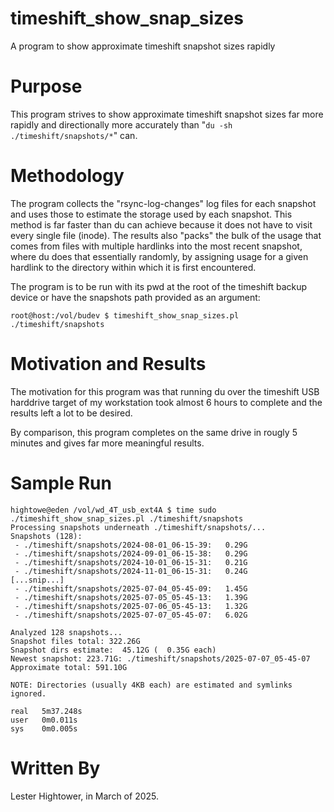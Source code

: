 # timeshift_show_snap_sizes
A program to show approximate timeshift snapshot sizes rapidly

# Purpose

This program strives to show approximate timeshift snapshot sizes far more
rapidly and directionally more accurately than "`du -sh
./timeshift/snapshots/*`" can.

# Methodology

The program collects the "rsync-log-changes" log files for each snapshot and uses
those to estimate the storage used by each snapshot. This method is far
faster than du can achieve because it does not have to visit every single
file (inode). The results also "packs" the bulk of the usage that comes
from files with multiple hardlinks into the most recent snapshot, where
du does that essentially randomly, by assigning usage for a given hardlink
to the directory within which it is first encountered.

The program is to be run with its pwd at the root of the timeshift backup
device or have the snapshots path provided as an argument:

`root@host:/vol/budev $ timeshift_show_snap_sizes.pl ./timeshift/snapshots`

# Motivation and Results

The motivation for this program was that running du over the timeshift USB
harddrive target of my workstation took almost 6 hours to complete and the
results left a lot to be desired.

By comparison, this program completes on the same drive in rougly 5 minutes
and gives far more meaningful results.

# Sample Run

~~~
hightowe@eden /vol/wd_4T_usb_ext4A $ time sudo ./timeshift_show_snap_sizes.pl ./timeshift/snapshots
Processing snapshots underneath ./timeshift/snapshots/...
Snapshots (128):
 - ./timeshift/snapshots/2024-08-01_06-15-39:   0.29G
 - ./timeshift/snapshots/2024-09-01_06-15-38:   0.29G
 - ./timeshift/snapshots/2024-10-01_06-15-31:   0.21G
 - ./timeshift/snapshots/2024-11-01_06-15-31:   0.24G
[...snip...]
 - ./timeshift/snapshots/2025-07-04_05-45-09:   1.45G
 - ./timeshift/snapshots/2025-07-05_05-45-13:   1.39G
 - ./timeshift/snapshots/2025-07-06_05-45-13:   1.32G
 - ./timeshift/snapshots/2025-07-07_05-45-07:   6.02G

Analyzed 128 snapshots...
Snapshot files total: 322.26G
Snapshot dirs estimate:  45.12G (  0.35G each)
Newest snapshot: 223.71G: ./timeshift/snapshots/2025-07-07_05-45-07
Approximate total: 591.10G

NOTE: Directories (usually 4KB each) are estimated and symlinks ignored.

real   5m37.248s
user   0m0.011s
sys    0m0.005s
~~~

# Written By

Lester Hightower, in March of 2025.
